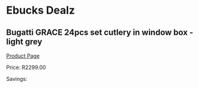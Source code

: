 
# Ebucks Dealz
## Bugatti GRACE 24pcs set cutlery in window box - light grey
[Product Page](https://www.ebucks.com/web/shop/productSelected.do?prodId=1161815227&catId=714962196)

Price: R2299.00

Savings: 


	